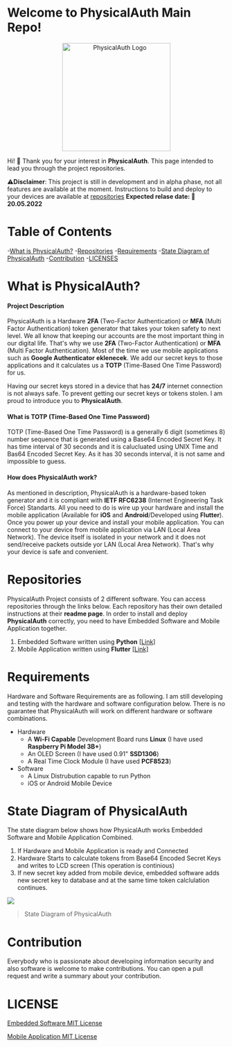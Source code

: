 # Welcome to PhysicalAuth Main Repo!
<p align="center">
  <img width="250" height="250" src="https://i.ibb.co/3zzNH99/Physical-Auth-Logo50.png"  title="PhysicalAuth Logo">
</p>


Hi! :wave: Thank you for your interest in **PhysicalAuth**. This page intended to lead you through the project repositories. 


:warning:**Disclaimer**: This project is still in development and in alpha phase, not all features are available at the moment. Instructions to build and deploy to your devices are available at [repositories](#repositories)
**Expected relase date: :date: 20.05.2022**

# Table of Contents
-[What is PhysicalAuth?](#what-is-physicalauth)
-[Repositories](#repositories)
-[Requirements](#requirements)
-[State Diagram of PhysicalAuth](#state-diagram-of-physicalauth)
-[Contribution](#contribution)
-[LICENSES](#licenses)



# What is PhysicalAuth?
#### Project Description
  PhysicalAuth is a Hardware  **2FA** (Two-Factor Authentication) or **MFA** (Multi Factor Authentication) token generator that takes your token safety to next level. We all know that keeping our accounts are the most important thing in our digital life. That's why we use **2FA** (Two-Factor Authentication) or **MFA** (Multi Factor Authentication). Most of the time we use mobile applications such as **Google Authenticator** **eklenecek**. We add our secret keys to those applications and it calculates us a **TOTP** (Time-Based One Time Password) for us.

Having our secret keys stored in a device that has **24/7** internet connection is not always safe. To prevent getting our secret keys or tokens stolen. I am proud to introduce you to **PhysicalAuth**.

#### What is TOTP (Time-Based One Time Password)
  TOTP (Time-Based One Time Password) is a generally 6 digit (sometimes 8) number sequence that is generated using a Base64 Encoded Secret Key. It has time interval of 30 seconds and it is calucluated using UNIX Time and Bas64 Encoded Secret Key. As it has 30 seconds interval, it is not same and impossible to guess.
#### How does PhysicalAuth work?
  As mentioned in description, PhysicalAuth is a hardware-based token generator and it is compliant with **IETF RFC6238** (Internet Engineering Task Force) Standarts. All you need to do is wire up your hardware and install the mobile application (Available for **iOS** and **Android**/Developed using **Flutter**). Once you power up your device and install your mobile application. You can connect to your device from mobile application via LAN (Local Area Network). The device itself is isolated in your network and it does not send/receive packets outside yor LAN (Local Area Network). That's why your device is safe and convenient.   
# Repositories
  PhysicalAuth Project consists of 2 different software. You can access repositories through the links below. Each repository has their own detailed instructions at their **readme page**. In order to install and deploy **PhysicalAuth** correctly, you need to have Embedded Software and Mobile Application together.

 1. Embedded Software written using **Python** [[Link]](https://github.com/sacitkuheylan/PhysicalAuthEmbedded)
 2. Mobile Application written using **Flutter** [[Link]](https://github.com/sacitkuheylan/PhysicalAuthMobile)

# Requirements
  Hardware and Software Requirements are as following. I am still developing and testing with the hardware and software configuration below. There is no guarantee that PhysicalAuth will work on different hardware or software combinations.
 - Hardware 
 	 - A **Wi-Fi Capable** Development Board runs **Linux** (I have used **Raspberry Pi Model 3B+**)
	 - An OLED Screen (I have used 0.91" **SSD1306**)
	 - A Real Time Clock Module (I have used **PCF8523**)
 - Software
	 - A Linux Distrubution capable to run Python
	 - iOS or Android Mobile Device


# State Diagram of PhysicalAuth
  The state diagram below shows how PhysicalAuth works Embedded Software and Mobile Application Combined.

 1. If Hardware and Mobile Application is ready and Connected
 2. Hardware Starts to calculate tokens from Base64 Encoded Secret Keys and writes to LCD screen (This operation is continious)
 3. If new secret key added from mobile device, embedded software adds new secret key to database and at the same time token calclulation continues.

[![](https://mermaid.ink/img/pako:eNqdkj1rwzAQhv-KuaFDiZeOhhTSpNAS0qHOVnW46s6NqCwZWaoxIf-98kcGtyENuUncPe8jgW4P0hJDBrVHzyuFnw7L9PtOmCTW2-17kqb3yRM6atBx3kHzV0Zqp8DGfijNi6rSSqJX1vwhTygm6psYXlpjWHbxeR6k5LoesufsF0vOM70m39lmiVoGHfW0tV9sxvCpyT-RC-5LnosXbvrQgohpCP5q9mQ8xeaa261dPQzYpHXt8-P_DcSxYAYluxIVxZ3YdzMBfsclC8jikbjAoL0AYQ4RDRVF4SMpbx1kBeqaZ4DB27w1EjLvAh-hcbVG6vAD4p7WhQ)](https://mermaid-js.github.io/mermaid-live-editor/edit#pako:eNqdkj1rwzAQhv-KuaFDiZeOhhTSpNAS0qHOVnW46s6NqCwZWaoxIf-98kcGtyENuUncPe8jgW4P0hJDBrVHzyuFnw7L9PtOmCTW2-17kqb3yRM6atBx3kHzV0Zqp8DGfijNi6rSSqJX1vwhTygm6psYXlpjWHbxeR6k5LoesufsF0vOM70m39lmiVoGHfW0tV9sxvCpyT-RC-5LnosXbvrQgohpCP5q9mQ8xeaa261dPQzYpHXt8-P_DcSxYAYluxIVxZ3YdzMBfsclC8jikbjAoL0AYQ4RDRVF4SMpbx1kBeqaZ4DB27w1EjLvAh-hcbVG6vAD4p7WhQ)
> State Diagram of PhysicalAuth

# Contribution
  Everybody who is passionate about developing information security and also software is welcome to make contributions. You can open a pull request and write a summary about your contribution.

# LICENSE
[Embedded Software MIT License](https://github.com/sacitkuheylan/PhysicalAuthEmbedded/blob/master/LICENSE)

[Mobile Application MIT License](https://github.com/sacitkuheylan/PhysicalAuthMobile/blob/master/LICENSE)

